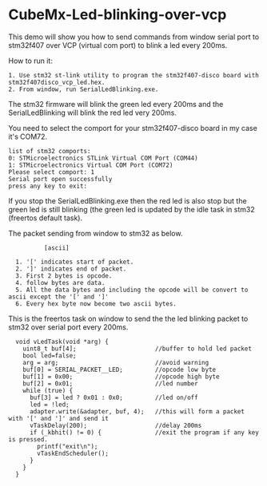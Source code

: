 # CubeMx-Led-blinking-over-vcp
This demo will show you how to send commands from window serial port to stm32f407 over VCP (virtual com port) to blink a led every 200ms.

How to run it:
  
    1. Use stm32 st-link utility to program the stm32f407-disco board with stm32f407disco_vcp_led.hex.
    2. From window, run SerialLedBlinking.exe. 

The stm32 firmware will blink the green led every 200ms and the SerialLedBlinking will blink the red led very 200ms. 

You need to select the comport for your stm32f407-disco board in my case it's COM72.

    list of stm32 comports:
    0: STMicroelectronics STLink Virtual COM Port (COM44)
    1: STMicroelectronics Virtual COM Port (COM72)
    Please select comport: 1
    Serial port open successfully
    press any key to exit:

If you stop the SerialLedBlinking.exe then the red led is also stop but the green led is still blinking (the green led is updated by the idle task in stm32 (freertos default task).
   
The packet sending from window to stm32 as below.
     
              [ascii]
    
      1. '[' indicates start of packet.
      2. ']' indicates end of packet.
      3. First 2 bytes is opcode.
      4. follow bytes are data. 
      5. All the data bytes and including the opcode will be convert to ascii except the '[' and ']'
      6. Every hex byte now become two ascii bytes.

This is the freertos task on window to send the the led blinking packet to stm32 over serial port every 200ms.

      void vLedTask(void *arg) {
        uint8_t buf[4];                      //buffer to hold led packet
        bool led=false;
        arg = arg;                           //avoid warning
        buf[0] = SERIAL_PACKET__LED;         //opcode low byte
        buf[1] = 0x00;                       //opcode high byte
        buf[2] = 0x01;                       //led number
        while (true) {
          buf[3] = led ? 0x01 : 0x0;         //led on/off
          led = !led;
          adapter.write(&adapter, buf, 4);   //this will form a packet with '[' and ']' and send it
          vTaskDelay(200);                   //delay 200ms
          if (_kbhit() != 0) {               //exit the program if any key is pressed.
            printf("exit\n");
            vTaskEndScheduler();
          }
        }
      }
  
